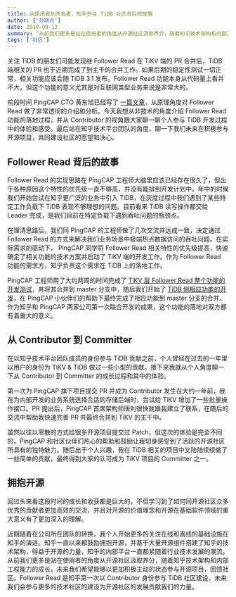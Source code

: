 ```yaml
---
title: 从使用者到开发者，知乎参与 TiDB 社区背后的故事
author: ['孙晓光']
date: 2019-09-12
summary: “从前我们更多是站在使用者的角度从开源社区汲取养分，随着知乎技术架构和内部工程能力的成长，未来我们希望能够以更加积极主动的状态参与开源项目，回馈社区。”
tags: ['社区']
---
```


关注 TiDB 的朋友们可能发现继 Follower Read 在 TiKV 端的 PR 合并后，TiDB 端相关的 PR 也于近期完成了到主干的合并工作。如果后期的稳定性测试一切正常，相关功能应该会随 TiDB 3.1 发布。Follower Read 功能本身从代码量上看并不大，但这个功能的意义尤其是对互联网类型业务来说是非常大的。

前段时间 PingCAP CTO 黄东旭已经写了 [一篇文章](https://pingcap.com/blog-cn/follower-read-the-new-features-of-tidb/)，从原理角度对 Follower Read 做了非常透彻的介绍和分析。今天我想从非技术的角度介绍 Follower Read 功能的落地过程，并从 Contributor 的视角跟大家聊一聊个人参与 TiDB 开发过程中的体验和感受。最后站在知乎技术平台团队的角度，聊一下我们未来在积极参与开源项目，共同建设社区的愿望和决心。


## Follower Read 背后的故事


Follower Read 的实现思路在 PingCAP 工程师大脑里应该已经存在很久了，但出于各种原因这个特性的优先级一直不够高，并没有能排到开发计划中。年中的时候我们开始尝试在知乎更广泛的业务中引入 TiDB，在灰度过程中我们遇到了某些特定工作负载下 TiDB 表现不够理想的问题。目前看来 TiDB 读写操作都交给 Leader 完成，是我们目前在特定负载下遇到吞吐问题的瓶颈点。

在理清思路后，我们同 PingCAP 的工程师做了几次交流并达成一致，决定通过 Follower Read 的方式来解决我们业务场景中极端热点数据访问的吞吐问题。在实际需求的驱动下， PingCAP 同学将 Follower Read 相关特性的优先级提高，快速确定了相关功能的技术方案并启动了 TiKV 端的开发工作。作为 Follower Read 功能的需求方，知乎负责这个需求在 TiDB 上的落地工作。

PingCAP 工程师用了大约两周的时间完成了 [TiKV 层 Follower Read 整个功能的开发测试](https://github.com/tikv/tikv/pull/5051)，并将其合并到 master 分支中，随后我们开始了 [TiDB 侧相应功能的开发](https://github.com/pingcap/tidb/pull/11347)，在 PingCAP 小伙伴们的帮助下最终完成了相应功能到 master 分支的合并。作为知乎和 PingCAP 两家公司第一次联合开发的成果，这个功能的落地对双方都有着重大的意义。

## 从 Contributor 到 Committer

在以知乎技术平台团队成员的身份参与 TiDB 贡献之前，个人曾经在过去的一年里以用户的身份为 TiKV & TiDB 做过一些小型的贡献。接下来我就从个人角度聊一下从 Contributor 到 Committer 的成长过程和其中的体验。

第一次为 PingCAP 旗下项目提交 PR 并成为 Contributor 发生在大约一年前，我在为内部开发的业务系统选择合适的存储后端时，尝试给 TiKV 增加了一些批量操作接口。PR 提出后，PingCAP 首席架构师唐刘很快就跟我建立了联系，在随后的交流中帮助我快速完善 PR 并最终合并到 TiKV 的主干中。

虽然以往以零散的方式给很多开源项目提交过 Patch，但这次的体验是完全不同的，PingCAP 和社区伙伴们热心的帮助和鼓励让我切身感受到了活跃的开源社区所具有的独特魅力。随后出于个人兴趣，我在 TiDB 相关的项目中又陆陆续续做了一些简单的贡献，最终得到大家的认可成为 TiKV 项目的 Committer 之一。

## 拥抱开源

回过头来看这段时间的成长和收获都是巨大的，不但学习到了如何同开源社区众多优秀的贡献者更加高效的交流，并且对开源的价值理念和开源在基础软件领域的重大意义有了更加深入的理解。

近期随着在公司所在团队的转换，我个人开始更多的关注在线和离线的基础设施在知乎的演进。知乎一直以来都鼓励拥抱开源，并基于大量开源组件搭建了知乎的技术架构，得益于开源的力量，知乎的内部平台一直都紧随着行业技术发展的潮流。从前我们更多是站在使用者的角度从开源社区汲取养分，随着知乎技术架构和内部工程能力的成长，未来我们希望能够以更加积极主动的状态参与开源项目，回馈社区。Follower Read 是知乎第一次以 Contributor 身份参与 TiDB 社区建设，未来我们会参与更多的技术社区的建设为开源社区的发展贡献我们的力量。

